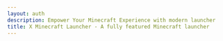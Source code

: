 ```yaml
---
layout: auth
description: Empower Your Minecraft Experience with modern launcher
title: X Minecraft Launcher - A fully featured Minecraft launcher
---
```

